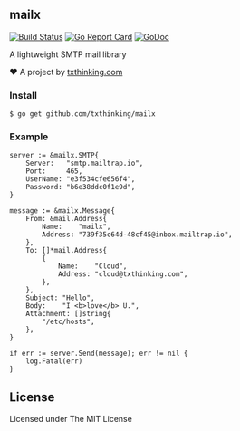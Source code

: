 ## mailx
[![Build Status](https://travis-ci.org/txthinking/mailx.svg?branch=master)](https://travis-ci.org/txthinking/mailx)
[![Go Report Card](https://goreportcard.com/badge/github.com/txthinking/mailx)](https://goreportcard.com/report/github.com/txthinking/mailx)
[![GoDoc](https://godoc.org/github.com/txthinking/mailx?status.svg)](https://godoc.org/github.com/txthinking/mailx)

A lightweight SMTP mail library

❤️ A project by [txthinking.com](https://www.txthinking.com)

### Install

```
$ go get github.com/txthinking/mailx
```

### Example

```
server := &mailx.SMTP{
    Server:   "smtp.mailtrap.io",
    Port:     465,
    UserName: "e3f534cfe656f4",
    Password: "b6e38ddc0f1e9d",
}

message := &mailx.Message{
    From: &mail.Address{
        Name:    "mailx",
        Address: "739f35c64d-48cf45@inbox.mailtrap.io",
    },
    To: []*mail.Address{
        {
            Name:    "Cloud",
            Address: "cloud@txthinking.com",
        },
    },
    Subject: "Hello",
    Body:    "I <b>love</b> U.",
    Attachment: []string{
        "/etc/hosts",
    },
}

if err := server.Send(message); err != nil {
    log.Fatal(err)
}
```

## License

Licensed under The MIT License
